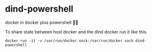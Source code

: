 # dind-powershell
docker in docker plus powershell 💪🐚

To share state between host docker and the dind docker run it like this.

`docker run -it -v /var/run/docker.sock:/var/run/docker.sock dind-powershell`